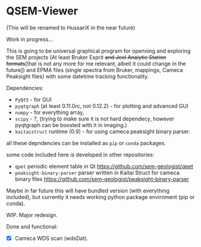# QSEM-Viewer
(This will be renamed to HussariX in the near future)

Work in progress...

This is going to be universal graphical program for openning and exploring the SEM projects (At least Bruker Esprit ~~and Jeol Analytic Station formats~~[that is not any more for me relevant, albeit it could change in the future]) and EPMA files (single spectra from Bruker, mappings, Cameca Peaksight files) with some datetime tracking functionality.

Dependencies:
- `PyQt5` - for GUI
- `pyqtgraph` (at least 0.11.0rc, not 0.12.2) - for plotting and advanced GUI
- `numpy` - for everything array,
- `scipy` - ?, (trying to make sure it is not hard dependecy, however pyqtgraph can be boosted with it in imaging.)
- `kaitaistruct` runtime (0.9) - for using cameca peaksight binary parser.

all these depndencies can be installed as `pip` or `conda` packages.

some code included here is developed in other repositories:
- `qpet` periodic element table in Qt https://github.com/sem-geologist/qpet
- `peaksight-binary-parser` parser written in Kaitai Struct for cameca binary files https://github.com/sem-geologist/peaksight-binary-parser 

Maybe in far future this will have bundled version (with everything included), but currently it needs working python package envirnment (pip or conda).

WIP. Major redesign.

Done and functional:
- [x] Cameca WDS scan (wdsDat).
